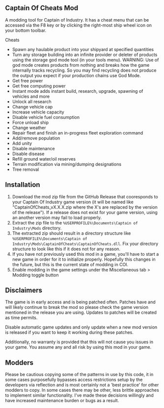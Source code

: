 ## Captain Of Cheats Mod

A modding tool for Captain of Industry. It has a cheat menu that can be accessed via the F8 key or by clicking the right-most ship wheel icon on your bottom toolbar.

Cheats
- Spawn any haulable product into your shipyard at specified quantities
- Turn any storage building into an infinite provider or deleter of products using the storage god mode tool (in your tools menu). WARNING: Use of god mode creates products from nothing and breaks how the game internally tracks recycling. So you may find recycling does not produce the output you expect if your production chains use God Mode.
- Get free power
- Get free computing power
- Instant mode adds instant build, research, upgrade, spawning of vehicles and more
- Unlock all research
- Change vehicle cap
- Increase vehicle capacity
- Disable vehicle fuel consumption
- Force unload ship
- Change weather
- Repair fleet and finish an in-progress fleet exploration command
- Add/remove population
- Add unity
- Disable maintenance
- Disable disease
- Refill ground water/oil reserves
- Terrain modification via mining/dumping designations
- Tree removal

## Installation
1. Download the mod zip file from the GitHub Release that cooresponds to your Captain Of Industry game version (it will be named like "CaptainOfCheats_vX.X.X.zip where the X's are replaced by the version of the release"). If a release does not exist for your game version, using an another version may fail to load properly.
2. Extract the zip file to the `%USERPROFILE%\Documents\Captain of Industry\Mods` directory.
3. The extracted zip should result in a directory structure like `%USERPROFILE%\Documents\Captain of Industry\Mods\CaptainOfCheats\CaptainOfCheats.dll`. Fix your directory structure to look like this if it does not for any reason.
4. If you have not previously used this mod in a game, you'll have to start a new game in order for it to initialize properly. Hopefully this changes in the future, but this is the current state of modding in COI.
5. Enable modding in the game settings under the Miscellaneous tab > Modding toggle button

## Disclaimers 
The game is in early access and is being patched often. Patches have and will likely continue to break the mod so please check the game version mentioned in the release you are using. Updates to patches will be created as time permits. 

Disable automatic game updates and only update when a new mod version is released if you want to keep it working during these patches. 

Additionally, no warranty is provided that this will not cause you issues in your game. You assume any and all risk by using this mod in your game.

## Modders
Please be cautious copying some of the patterns in use by this code, it in some cases purposefully bypasses access restrictions setup by the developers via reflection and is most certainly not a 'best practice' for other modders to copy. In some cases there may be other, less brittle approaches to implement similar functionality. I've made these decisions willingly and have increased maintenance burden or bugs as a result.
